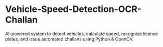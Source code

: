 # Vehicle-Speed-Detection-OCR-Challan
AI-powered system to detect vehicles, calculate speed, recognize license plates, and issue automated challans using Python &amp; OpenCV.
